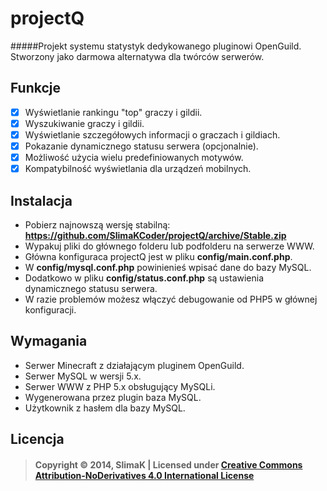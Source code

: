 # projectQ
#####Projekt systemu statystyk dedykowanego pluginowi OpenGuild. Stworzony jako darmowa alternatywa dla twórców serwerów.

## Funkcje
- [x] Wyświetlanie rankingu "top" graczy i gildii.
- [x] Wyszukiwanie graczy i gildii.
- [x] Wyświetlanie szczegółowych informacji o graczach i gildiach.
- [x] Pokazanie dynamicznego statusu serwera (opcjonalnie).
- [x] Możliwość użycia wielu predefiniowanych motywów.
- [x] Kompatybilność wyświetlania dla urządzeń mobilnych.

## Instalacja
* Pobierz najnowszą wersję stabilną: **https://github.com/SlimaKCoder/projectQ/archive/Stable.zip**
* Wypakuj pliki do głównego folderu lub podfolderu na serwerze WWW.
* Główna konfiguraca projectQ jest w pliku **config/main.conf.php**.
* W **config/mysql.conf.php** powinienieś wpisać dane do bazy MySQL.
* Dodatkowo w pliku **config/status.conf.php** są ustawienia dynamicznego statusu serwera.
* W razie problemów możesz włączyć debugowanie od PHP5 w głównej konfiguracji.

## Wymagania
* Serwer Minecraft z działającym pluginem OpenGuild.
* Serwer MySQL w wersji 5.x.
* Serwer WWW z PHP 5.x obsługujący MySQLi.
* Wygenerowana przez plugin baza MySQL.
* Użytkownik z hasłem dla bazy MySQL.

## Licencja
> #### Copyright &copy; 2014, SlimaK | Licensed under **[Creative Commons Attribution-NoDerivatives 4.0 International License](https://creativecommons.org/licenses/by-nd/4.0/legalcode)**
